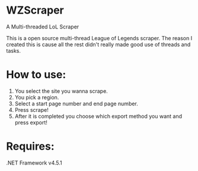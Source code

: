 # WZScraper
A Multi-threaded LoL Scraper

This is a open source multi-thread League of Legends scraper. The reason I created this is cause all the rest didn't really made good use of threads and tasks.

# How to use:
1. You select the site you wanna scrape.
2. You pick a region.
3. Select a start page number and end page number.
4. Press scrape!
5. After it is completed you choose which export method you want and press export!

# Requires:
.NET Framework v4.5.1

